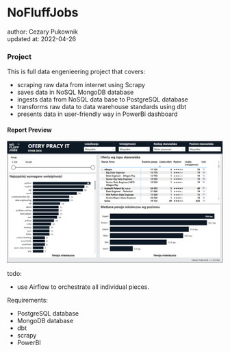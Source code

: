 # NoFluffJobs
author: Cezary Pukownik\
updated at: 2022-04-26

### Project

This is full data engenieering project that covers:
- scraping raw data from internet using Scrapy
- saves data in NoSQL MongoDB database
- ingests data from NoSQL data base to PostgreSQL database
- transforms raw data to data warehouse standards using dbt
- presents data in user-friendly way in PowerBi dashboard

#### Report Preview
![PowerBi Preview](report_preview.png)

todo: 
- use Airflow to orchestrate all individual pieces.

Requirements:
- PostgreSQL database
- MongoDB database
- dbt
- scrapy
- PowerBI
